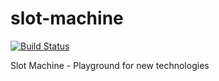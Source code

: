 # slot-machine
[![Build Status](https://travis-ci.org/skows-l24/slotmachine.svg?branch=docker-aws-testing)](https://travis-ci.org/skows-l24/slotmachine)

Slot Machine - Playground for new technologies
